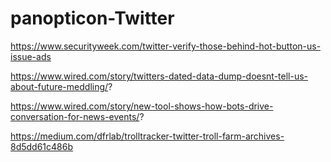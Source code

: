 # panopticon-Twitter

https://www.securityweek.com/twitter-verify-those-behind-hot-button-us-issue-ads

https://www.wired.com/story/twitters-dated-data-dump-doesnt-tell-us-about-future-meddling/?

https://www.wired.com/story/new-tool-shows-how-bots-drive-conversation-for-news-events/?

https://medium.com/dfrlab/trolltracker-twitter-troll-farm-archives-8d5dd61c486b
